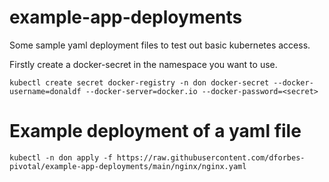 # example-app-deployments

Some sample yaml deployment files to test out basic kubernetes access.

Firstly create a docker-secret in the namespace you want to use.

```
kubectl create secret docker-registry -n don docker-secret --docker-username=donaldf --docker-server=docker.io --docker-password=<secret>
```
  
# Example deployment of a yaml file

```
kubectl -n don apply -f https://raw.githubusercontent.com/dforbes-pivotal/example-app-deployments/main/nginx/nginx.yaml
```
